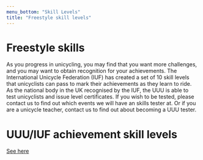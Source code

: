 ```yaml
---
menu_bottom: "Skill Levels"
title: "Freestyle skill levels"
---
```


# Freestyle skills

As you progress in unicycling, you may find that you want more challenges, and
you may want to obtain recognition for your achievements.  The International
Unicycle Federation (IUF) has created a set of 10 skill levels that unicyclists
can pass to mark their achievements as they learn to ride.  As the national
body in the UK recognised by the IUF, the UUU is able to test unicyclists and
issue level certificates.  If you wish to be tested, please contact us to find
out which events we will have an skills tester at. Or if you are a unicycle
teacher, contact us to find out about becoming a UUU tester.

# UUU/IUF achievement skill levels

[See here](https://unicycling.org/unicycling/skill-levels/freestyle-levels/)
